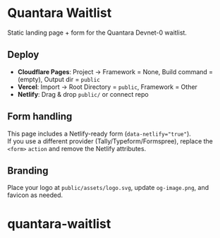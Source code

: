 # Quantara Waitlist

Static landing page + form for the Quantara Devnet-0 waitlist.

## Deploy
- **Cloudflare Pages**: Project → Framework = None, Build command = (empty), Output dir = `public`
- **Vercel**: Import → Root Directory = `public`, Framework = Other
- **Netlify**: Drag & drop `public/` or connect repo

## Form handling
This page includes a Netlify-ready form (`data-netlify="true"`).  
If you use a different provider (Tally/Typeform/Formspree), replace the `<form>` `action` and remove the Netlify attributes.

## Branding
Place your logo at `public/assets/logo.svg`, update `og-image.png`, and favicon as needed.
# quantara-waitlist
